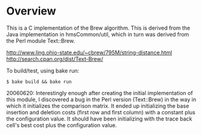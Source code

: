 # Overview

This is a C implementation of the Brew algorithm.  This is derived from the
Java implementation in hmsCommon/util, which in turn was derived from the Perl
module Text::Brew.

 http://www.ling.ohio-state.edu/~cbrew/795M/string-distance.html
 http://search.cpan.org/dist/Text-Brew/

To build/test, using bake run:

```
$ bake build && bake run
```


20060620: Interestingly enough after creating the initial
implementation of this module, I discovered a bug in the Perl version
(Text::Brew) in the way in which it initializes the comparison matrix.
It ended up initializing the base insertion and deletion costs (first
row and first column) with a constant plus the configuration value.
It should have been initializing with the trace back cell's best cost
plus the configuration value.
